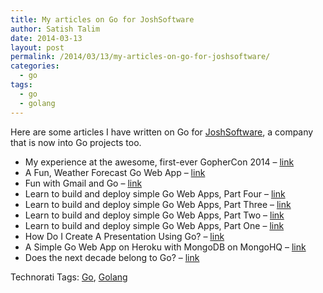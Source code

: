 ```yaml
---
title: My articles on Go for JoshSoftware
author: Satish Talim
date: 2014-03-13
layout: post
permalink: /2014/03/13/my-articles-on-go-for-joshsoftware/
categories:
  - go
tags:
  - go
  - golang
---
```

<div>
  <p>
    Here are some articles I have written on Go for <a href="http://www.joshsoftware.com/">JoshSoftware</a>, a company that is now into Go projects too.
  </p>
  
  <ul>
    <li>
      My experience at the awesome, first-ever GopherCon 2014 &#8211; <a href="http://blog.joshsoftware.com/2014/05/05/my-experience-at-the-awesome-first-ever-gophercon-2014/">link</a>
    </li>
    <li>
      A Fun, Weather Forecast Go Web App &#8211; <a href="http://blog.joshsoftware.com/2014/04/07/a-fun-weather-forecast-go-web-app/">link</a>
    </li>
    <li>
      Fun with Gmail and Go &#8211; <a href="http://blog.joshsoftware.com/2014/04/02/fun-with-gmail-and-go/">link</a>
    </li>
    <li>
      Learn to build and deploy simple Go Web Apps, Part Four &#8211; <a href="http://blog.joshsoftware.com/2014/03/17/learn-to-build-and-deploy-simple-go-web-apps-part-four/">link</a>
    </li>
    <li>
      Learn to build and deploy simple Go Web Apps, Part Three &#8211; <a href="http://blog.joshsoftware.com/2014/03/14/learn-to-build-and-deploy-simple-go-web-apps-part-three/">link</a>
    </li>
    <li>
      Learn to build and deploy simple Go Web Apps, Part Two &#8211; <a href="http://blog.joshsoftware.com/2014/03/13/learn-to-build-and-deploy-simple-go-web-apps-part-two/">link</a>
    </li>
    <li>
      Learn to build and deploy simple Go Web Apps, Part One &#8211; <a href="http://blog.joshsoftware.com/2014/03/12/learn-to-build-and-deploy-simple-go-web-apps-part-one/">link</a>
    </li>
    <li>
      How Do I Create A Presentation Using Go? &#8211; <a href="http://blog.joshsoftware.com/2014/03/10/how-do-i-create-a-presentation-using-go/">link</a>
    </li>
    <li>
      A Simple Go Web App on Heroku with MongoDB on MongoHQ &#8211; <a href="http://blog.joshsoftware.com/2014/02/28/a-simple-go-web-app-on-heroku-with-mongodb-on-mongohq/">link</a>
    </li>
    <li>
      Does the next decade belong to Go? &#8211; <a href="http://blog.joshsoftware.com/2014/02/04/does-the-next-decade-belong-to-go/">link</a>
    </li>
  </ul>
</div>

Technorati Tags: <a href="http://technorati.com/tag/Go" rel="tag">Go</a>, <a href="http://technorati.com/tag/Golang" rel="tag">Golang</a>
